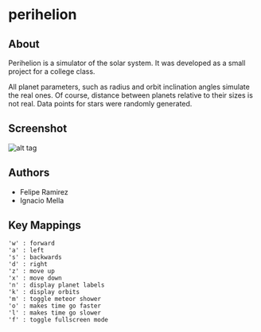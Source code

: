 # perihelion

## About

Perihelion is a simulator of the solar system. It was developed as a small project for a college class.

All planet parameters, such as radius and orbit inclination angles simulate the real ones. Of course, distance between planets relative to their sizes is not real. Data points for stars were randomly generated.

## Screenshot

![alt tag](https://raw.githubusercontent.com/piperamirez/perihelion/master/doc/perihelion-screenshot.png.png)

## Authors

* Felipe Ramirez
* Ignacio Mella

## Key Mappings

```
'w' : forward
'a' : left
's' : backwards
'd' : right
'z' : move up
'x' : move down
'n' : display planet labels
'k' : display orbits
'm' : toggle meteor shower
'o' : makes time go faster
'l' : makes time go slower
'f' : toggle fullscreen mode
```